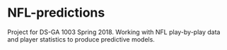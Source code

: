 # NFL-predictions
Project for DS-GA 1003 Spring 2018.  Working with NFL play-by-play data and player statistics to produce predictive models. 
